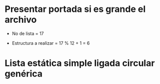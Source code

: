 # Presentar portada si es grande el archivo

* No de lista = 17

* Estructura a realizar = 17 % 12 + 1 = 6

# Lista estática simple ligada circular genérica
